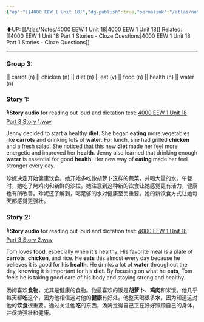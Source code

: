 ```yaml
---
{"up":"[[4000 EEW 1 Unit 18]","dg-publish":true,"permalink":"/atlas/notes/4000-eew-1-unit-18-part-3-stories/","dgPassFrontmatter":true}
---
```


⬆️UP: [[Atlas/Notes/4000 EEW 1 Unit 18\|4000 EEW 1 Unit 18]]
Related: [[4000 EEW 1 Unit 18 Part 1 Stories - Cloze Questions\|4000 EEW 1 Unit 18 Part 1 Stories - Cloze Questions]]

---
### Group 3: 
|| carrot (n) || chicken (n) || diet (n) || eat (v) || food (n) || health (n) || water (n)

### Story 1:
🎙️**Story audio** for reading out loud and dictation test: [4000 EEW 1 Unit 18 Part 3 Story 1.wav](https://drive.google.com/file/d/1h5PHd7Qm-9jdZ8MxcsnCvh4BOB-Hpxck/view?usp=drive_link)

Jenny decided to start a healthy **diet**. She began **eating** more vegetables like **carrots** and drinking lots of **water**. For lunch, she had grilled **chicken** and a fresh salad. She noticed that this new **diet** made her feel more energetic and improved her **health**. Jenny also learned that drinking enough **water** is essential for good **health**. Her new way of **eating** made her feel stronger every day.

珍妮决定开始健康饮食。她开始多吃像胡萝卜这样的蔬菜，并喝大量的水。午餐时，她吃了烤鸡肉和新鲜的沙拉。她注意到这种新的饮食让她感觉更有活力，健康也有所改善。珍妮还了解到，喝足够的水对健康至关重要。她的新饮食方式让她每天都感觉更强壮。

### Story 2:
🎙️**Story audio** for reading out loud and dictation test: [4000 EEW 1 Unit 18 Part 3 Story 2.wav](https://drive.google.com/file/d/13OgYXLZVXifN78UBr5OUMiWHDJC9P7FU/view?usp=drive_link)

Tom loves **food**, especially when it's healthy. His favorite meal is a plate of **carrots**, **chicken**, and rice. He **eats** this almost every day because he believes it is good for his **health**. He drinks a lot of **water** throughout the day, knowing it is important for his **diet**. By focusing on what he **eats**, Tom feels he is taking good care of his body and staying strong and healthy.

汤姆喜欢**食物**，尤其是健康的食物。他最喜欢的饭是**胡萝卜**、**鸡肉**和米饭。他几乎每天都**吃**这个，因为他相信这对他的**健康**有好处。他整天喝很多**水**，因为知道这对他的**饮食**很重要。通过关注他**吃**的东西，汤姆觉得自己正在好好照顾自己的身体，并保持强壮和健康。